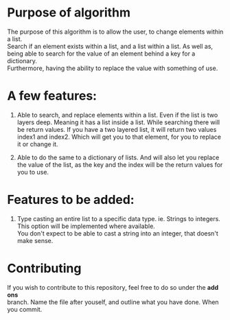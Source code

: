 # Purpose of algorithm
The purpose of this algorithm is to allow the user, to change elements within a list.  
Search if an element exists within a list, and a list within a list. As well as,  
being able to search for the value of an element behind a key for a dictionary.  
Furthermore, having the ability to replace the value with something of use.  

# A few features:
1. Able to search, and replace elements within a list. Even if the list is two layers deep. Meaning it has a list inside a list. While searching there will be return values. If you have a two layered list, it will return two values index1 and index2. Which will get you to that element, for you to replace it or change it.

2. Able to do the same to a dictionary of lists. And will also let you replace the value of the list, as the key and the index will be the return values for you to use.

# Features to be added: 
1. Type casting an entire list to a specific data type. ie. Strings to integers. This option will be implemented where available.  
You don't expect to be able to cast a string into an integer, that doesn't make sense.

# Contributing
If you wish to contribute to this repository, feel free to do so under the __add ons__  
branch. Name the file after youself, and outline what you have done. When you commit.
